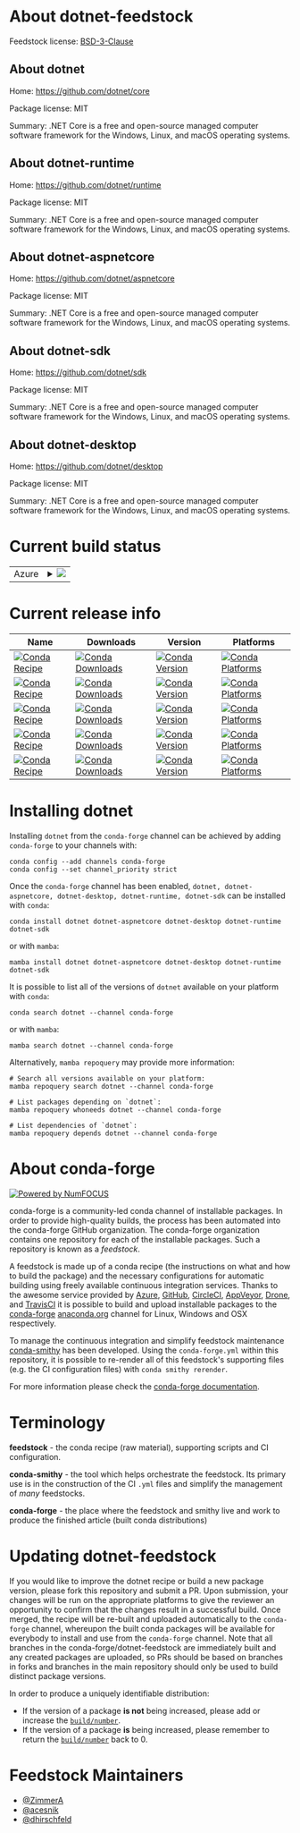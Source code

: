 About dotnet-feedstock
======================

Feedstock license: [BSD-3-Clause](https://github.com/conda-forge/dotnet-feedstock/blob/main/LICENSE.txt)


About dotnet
------------

Home: https://github.com/dotnet/core

Package license: MIT

Summary: .NET Core is a free and open-source managed computer software
framework for the Windows, Linux, and macOS operating systems.


About dotnet-runtime
--------------------

Home: https://github.com/dotnet/runtime

Package license: MIT

Summary: .NET Core is a free and open-source managed computer software
framework for the Windows, Linux, and macOS operating systems.


About dotnet-aspnetcore
-----------------------

Home: https://github.com/dotnet/aspnetcore

Package license: MIT

Summary: .NET Core is a free and open-source managed computer software
framework for the Windows, Linux, and macOS operating systems.


About dotnet-sdk
----------------

Home: https://github.com/dotnet/sdk

Package license: MIT

Summary: .NET Core is a free and open-source managed computer software
framework for the Windows, Linux, and macOS operating systems.


About dotnet-desktop
--------------------

Home: https://github.com/dotnet/desktop

Package license: MIT

Summary: .NET Core is a free and open-source managed computer software
framework for the Windows, Linux, and macOS operating systems.


Current build status
====================


<table>
    
  <tr>
    <td>Azure</td>
    <td>
      <details>
        <summary>
          <a href="https://dev.azure.com/conda-forge/feedstock-builds/_build/latest?definitionId=10980&branchName=main">
            <img src="https://dev.azure.com/conda-forge/feedstock-builds/_apis/build/status/dotnet-feedstock?branchName=main">
          </a>
        </summary>
        <table>
          <thead><tr><th>Variant</th><th>Status</th></tr></thead>
          <tbody><tr>
              <td>linux_64</td>
              <td>
                <a href="https://dev.azure.com/conda-forge/feedstock-builds/_build/latest?definitionId=10980&branchName=main">
                  <img src="https://dev.azure.com/conda-forge/feedstock-builds/_apis/build/status/dotnet-feedstock?branchName=main&jobName=linux&configuration=linux%20linux_64_" alt="variant">
                </a>
              </td>
            </tr><tr>
              <td>osx_64</td>
              <td>
                <a href="https://dev.azure.com/conda-forge/feedstock-builds/_build/latest?definitionId=10980&branchName=main">
                  <img src="https://dev.azure.com/conda-forge/feedstock-builds/_apis/build/status/dotnet-feedstock?branchName=main&jobName=osx&configuration=osx%20osx_64_" alt="variant">
                </a>
              </td>
            </tr><tr>
              <td>osx_arm64</td>
              <td>
                <a href="https://dev.azure.com/conda-forge/feedstock-builds/_build/latest?definitionId=10980&branchName=main">
                  <img src="https://dev.azure.com/conda-forge/feedstock-builds/_apis/build/status/dotnet-feedstock?branchName=main&jobName=osx&configuration=osx%20osx_arm64_" alt="variant">
                </a>
              </td>
            </tr><tr>
              <td>win_64</td>
              <td>
                <a href="https://dev.azure.com/conda-forge/feedstock-builds/_build/latest?definitionId=10980&branchName=main">
                  <img src="https://dev.azure.com/conda-forge/feedstock-builds/_apis/build/status/dotnet-feedstock?branchName=main&jobName=win&configuration=win%20win_64_" alt="variant">
                </a>
              </td>
            </tr>
          </tbody>
        </table>
      </details>
    </td>
  </tr>
</table>

Current release info
====================

| Name | Downloads | Version | Platforms |
| --- | --- | --- | --- |
| [![Conda Recipe](https://img.shields.io/badge/recipe-dotnet-green.svg)](https://anaconda.org/conda-forge/dotnet) | [![Conda Downloads](https://img.shields.io/conda/dn/conda-forge/dotnet.svg)](https://anaconda.org/conda-forge/dotnet) | [![Conda Version](https://img.shields.io/conda/vn/conda-forge/dotnet.svg)](https://anaconda.org/conda-forge/dotnet) | [![Conda Platforms](https://img.shields.io/conda/pn/conda-forge/dotnet.svg)](https://anaconda.org/conda-forge/dotnet) |
| [![Conda Recipe](https://img.shields.io/badge/recipe-dotnet--aspnetcore-green.svg)](https://anaconda.org/conda-forge/dotnet-aspnetcore) | [![Conda Downloads](https://img.shields.io/conda/dn/conda-forge/dotnet-aspnetcore.svg)](https://anaconda.org/conda-forge/dotnet-aspnetcore) | [![Conda Version](https://img.shields.io/conda/vn/conda-forge/dotnet-aspnetcore.svg)](https://anaconda.org/conda-forge/dotnet-aspnetcore) | [![Conda Platforms](https://img.shields.io/conda/pn/conda-forge/dotnet-aspnetcore.svg)](https://anaconda.org/conda-forge/dotnet-aspnetcore) |
| [![Conda Recipe](https://img.shields.io/badge/recipe-dotnet--desktop-green.svg)](https://anaconda.org/conda-forge/dotnet-desktop) | [![Conda Downloads](https://img.shields.io/conda/dn/conda-forge/dotnet-desktop.svg)](https://anaconda.org/conda-forge/dotnet-desktop) | [![Conda Version](https://img.shields.io/conda/vn/conda-forge/dotnet-desktop.svg)](https://anaconda.org/conda-forge/dotnet-desktop) | [![Conda Platforms](https://img.shields.io/conda/pn/conda-forge/dotnet-desktop.svg)](https://anaconda.org/conda-forge/dotnet-desktop) |
| [![Conda Recipe](https://img.shields.io/badge/recipe-dotnet--runtime-green.svg)](https://anaconda.org/conda-forge/dotnet-runtime) | [![Conda Downloads](https://img.shields.io/conda/dn/conda-forge/dotnet-runtime.svg)](https://anaconda.org/conda-forge/dotnet-runtime) | [![Conda Version](https://img.shields.io/conda/vn/conda-forge/dotnet-runtime.svg)](https://anaconda.org/conda-forge/dotnet-runtime) | [![Conda Platforms](https://img.shields.io/conda/pn/conda-forge/dotnet-runtime.svg)](https://anaconda.org/conda-forge/dotnet-runtime) |
| [![Conda Recipe](https://img.shields.io/badge/recipe-dotnet--sdk-green.svg)](https://anaconda.org/conda-forge/dotnet-sdk) | [![Conda Downloads](https://img.shields.io/conda/dn/conda-forge/dotnet-sdk.svg)](https://anaconda.org/conda-forge/dotnet-sdk) | [![Conda Version](https://img.shields.io/conda/vn/conda-forge/dotnet-sdk.svg)](https://anaconda.org/conda-forge/dotnet-sdk) | [![Conda Platforms](https://img.shields.io/conda/pn/conda-forge/dotnet-sdk.svg)](https://anaconda.org/conda-forge/dotnet-sdk) |

Installing dotnet
=================

Installing `dotnet` from the `conda-forge` channel can be achieved by adding `conda-forge` to your channels with:

```
conda config --add channels conda-forge
conda config --set channel_priority strict
```

Once the `conda-forge` channel has been enabled, `dotnet, dotnet-aspnetcore, dotnet-desktop, dotnet-runtime, dotnet-sdk` can be installed with `conda`:

```
conda install dotnet dotnet-aspnetcore dotnet-desktop dotnet-runtime dotnet-sdk
```

or with `mamba`:

```
mamba install dotnet dotnet-aspnetcore dotnet-desktop dotnet-runtime dotnet-sdk
```

It is possible to list all of the versions of `dotnet` available on your platform with `conda`:

```
conda search dotnet --channel conda-forge
```

or with `mamba`:

```
mamba search dotnet --channel conda-forge
```

Alternatively, `mamba repoquery` may provide more information:

```
# Search all versions available on your platform:
mamba repoquery search dotnet --channel conda-forge

# List packages depending on `dotnet`:
mamba repoquery whoneeds dotnet --channel conda-forge

# List dependencies of `dotnet`:
mamba repoquery depends dotnet --channel conda-forge
```


About conda-forge
=================

[![Powered by
NumFOCUS](https://img.shields.io/badge/powered%20by-NumFOCUS-orange.svg?style=flat&colorA=E1523D&colorB=007D8A)](https://numfocus.org)

conda-forge is a community-led conda channel of installable packages.
In order to provide high-quality builds, the process has been automated into the
conda-forge GitHub organization. The conda-forge organization contains one repository
for each of the installable packages. Such a repository is known as a *feedstock*.

A feedstock is made up of a conda recipe (the instructions on what and how to build
the package) and the necessary configurations for automatic building using freely
available continuous integration services. Thanks to the awesome service provided by
[Azure](https://azure.microsoft.com/en-us/services/devops/), [GitHub](https://github.com/),
[CircleCI](https://circleci.com/), [AppVeyor](https://www.appveyor.com/),
[Drone](https://cloud.drone.io/welcome), and [TravisCI](https://travis-ci.com/)
it is possible to build and upload installable packages to the
[conda-forge](https://anaconda.org/conda-forge) [anaconda.org](https://anaconda.org/)
channel for Linux, Windows and OSX respectively.

To manage the continuous integration and simplify feedstock maintenance
[conda-smithy](https://github.com/conda-forge/conda-smithy) has been developed.
Using the ``conda-forge.yml`` within this repository, it is possible to re-render all of
this feedstock's supporting files (e.g. the CI configuration files) with ``conda smithy rerender``.

For more information please check the [conda-forge documentation](https://conda-forge.org/docs/).

Terminology
===========

**feedstock** - the conda recipe (raw material), supporting scripts and CI configuration.

**conda-smithy** - the tool which helps orchestrate the feedstock.
                   Its primary use is in the construction of the CI ``.yml`` files
                   and simplify the management of *many* feedstocks.

**conda-forge** - the place where the feedstock and smithy live and work to
                  produce the finished article (built conda distributions)


Updating dotnet-feedstock
=========================

If you would like to improve the dotnet recipe or build a new
package version, please fork this repository and submit a PR. Upon submission,
your changes will be run on the appropriate platforms to give the reviewer an
opportunity to confirm that the changes result in a successful build. Once
merged, the recipe will be re-built and uploaded automatically to the
`conda-forge` channel, whereupon the built conda packages will be available for
everybody to install and use from the `conda-forge` channel.
Note that all branches in the conda-forge/dotnet-feedstock are
immediately built and any created packages are uploaded, so PRs should be based
on branches in forks and branches in the main repository should only be used to
build distinct package versions.

In order to produce a uniquely identifiable distribution:
 * If the version of a package **is not** being increased, please add or increase
   the [``build/number``](https://docs.conda.io/projects/conda-build/en/latest/resources/define-metadata.html#build-number-and-string).
 * If the version of a package **is** being increased, please remember to return
   the [``build/number``](https://docs.conda.io/projects/conda-build/en/latest/resources/define-metadata.html#build-number-and-string)
   back to 0.

Feedstock Maintainers
=====================

* [@ZimmerA](https://github.com/ZimmerA/)
* [@acesnik](https://github.com/acesnik/)
* [@dhirschfeld](https://github.com/dhirschfeld/)

